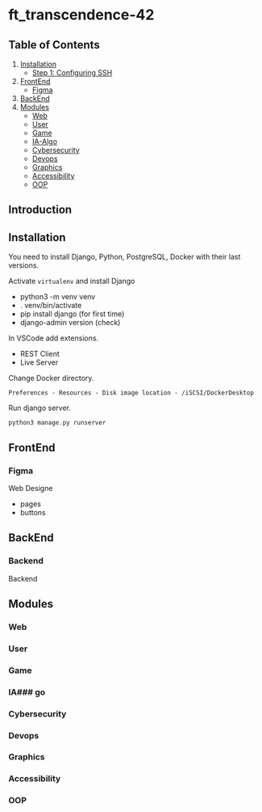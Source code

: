 # ft_transcendence-42

## Table of Contents
1. [Installation](#installation)
    - [Step 1: Configuring SSH](#step-1-configuring-ssh)
2. [FrontEnd](#frontend)
    - [Figma](#figma)
3. [BackEnd](#backend)
4. [Modules](#modules)
    - [Web](#web)
    - [User](#user)
    - [Game](#game)
    - [IA-Algo](#is-algo)
    - [Cybersecurity](#cybersecurity)
    - [Devops](#devops)
    - [Graphics](#graphics)
    - [Accessibility](#accessibility)
    - [OOP](#oop)

## Introduction

## Installation

You need to install Django, Python, PostgreSQL, Docker with their last versions.

Activate `virtualenv` and install Django

- python3 -m venv venv
- . venv/bin/activate
- pip install django (for first time)
- django-admin version (check)

In VSCode add extensions.

- REST Client
- Live Server

Change Docker directory.

`Preferences - Resources - Disk image location - /iSCSI/DockerDesktop`

Run django server.

```python3 manage.py runserver```

## FrontEnd

### Figma

Web Designe

- pages
- buttons

## BackEnd

### Backend

Backend

## Modules

### Web

### User

### Game

### IA### go

### Cybersecurity

### Devops

### Graphics

### Accessibility

### OOP
